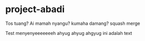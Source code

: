 # project-abadi

Tos tuang?
Ai mamah nyangu?
kumaha damang?
squash merge

Test
menyenyeeeeeeeh ahyug ahyug ahgyug
ini adalah text